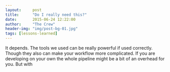 ```yaml
---
layout:     post
title:      "Do I really need this?"
date:       2015-06-24 12:22:00
author:     "The Crew"
header-img: "img/post-bg-01.jpg"
tags: [lessons-learned]
---
```


It depends. The tools we used can be really powerful if used correctly. Though they also can make your workflow more complicated. If you are developing on your own the whole pipeline might be a bit of an overhead for you. But with 
